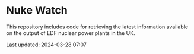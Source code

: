 # Nuke Watch

This repository includes code for retrieving the latest information available on the output of EDF nuclear power plants in the UK.

Last updated: 2024-03-28 07:07